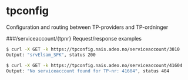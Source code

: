 # tpconfig
Configuration and routing between TP-providers and TP-ordninger

###/serviceaccount/{tpnr}
Request/response examples
```bash
$ curl -X GET -k https://tpconfig.nais.adeo.no/serviceaccount/3010
Output: "srvElsam_SPK", status 200

$ curl -X GET -k https://tpconfig.nais.adeo.no/serviceaccount/41604
Output: "No serviceaccount found for TP-nr: 41604", status 404
```
